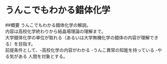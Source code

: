 # うんこでもわかる錯体化学

##概要
うんこでもわかる錯体化学の解説。  
内容は高校化学終わりから結晶場理論の理解まで。  
大学錯体化学の単位が取れる（あるいは大学無機化学の錯体の内容が理解できる）を目指す。  
前提条件として、-高校化学の内容がわかる -うんこ異常の知能を持っている -やる気がある 人間を対象とする。
